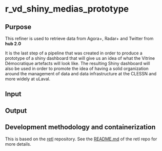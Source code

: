 # r_vd_shiny_medias_prototype


## Purpose
This refiner is used to retrieve data from Agora+, Radar+ and Twitter from **hub 2.0**

It is the last step of a pipeline that was created in order to produce a prototype of a shiny dashboard that will give us an idea of what the Vitrine Démocratique artefacts will look like.  The resulting Shiny dashboard will also be used in order to promote the idea of having a solid organization around the management of data and data infrastructure at the CLESSN and more widely at uLaval.

## Input

## Output

## Development methodology and containerization
This is based on the [retl](https://github.com/clessn/retl) repository.
See the [README.md](https://github.com/clessn/retl/blob/master/README.md) of the retl repo for more details.


